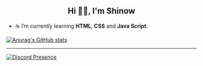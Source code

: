 <div align="center"> <h2> Hi 👋🏽, I'm Shinow </h2> </div>

- ☕ I’m currently learning **HTML**, **CSS** and **Java Script**.

[![Anurag's GitHub stats](https://github-readme-stats.vercel.app/api?username=ItzShinow)](https://github.com/anuraghazra/github-readme-stats)

---

[![Discord Presence](https://lanyard.cnrad.dev/api/572043032585830403)](https://discord.com/users/572043032585830403)
